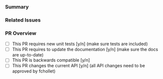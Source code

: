 <!--
Please make sure you've read and understood our contributing guidelines;
https://github.com/PPierzc/ColabComponent/blob/master/CONTRIBUTING.md
-->

### Summary

### Related Issues

### PR Overview

-   [ ] This PR requires new unit tests [y/n] \(make sure tests are included)
-   [ ] This PR requires to update the documentation [y/n] \(make sure the docs are up-to-date)
-   [ ] This PR is backwards compatible [y/n]
-   [ ] This PR changes the current API [y/n] \(all API changes need to be approved by fchollet)
